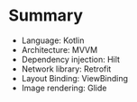 # Summary

- Language: Kotlin
- Architecture: MVVM
- Dependency injection: Hilt
- Network library: Retrofit
- Layout Binding: ViewBinding
- Image rendering: Glide
